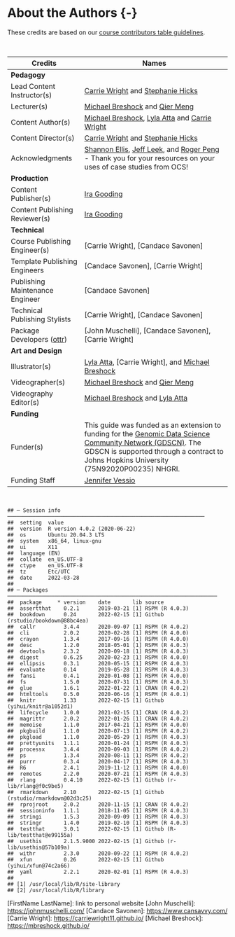 
# About the Authors {-}

These credits are based on our [course contributors table guidelines](https://github.com/jhudsl/OTTR_Template/wiki/How-to-give-credits).

&nbsp;
&nbsp;

|Credits|Names|
|-------|-----|
|**Pedagogy**||
|Lead Content Instructor(s)|[Carrie Wright](https://carriewright11.github.io/) and [Stephanie Hicks](https://www.stephaniehicks.com/)|
|Lecturer(s) | [Michael Breshock](https://mbreshock.github.io/) and [Qier Meng](https://www.linkedin.com/in/qier-meng-41769a194/)|
|Content Author(s) | [Michael Breshock](https://mbreshock.github.io/), [Lyla Atta](https://lylaatta.github.io/) and [Carrie Wright](https://carriewright11.github.io/)|
|Content Director(s) | [Carrie Wright](https://carriewright11.github.io/) and [Stephanie Hicks](https://www.stephaniehicks.com/)|
|Acknowledgments| [Shannon Ellis](https://www.shanellis.com/), [Jeff Leek](https://jtleek.com/), and [Roger Peng](https://rdpeng.org/) - Thank you for your resources on your uses of case studies from OCS!|
|**Production**||
|Content Publisher(s)| [Ira Gooding](https://publichealth.jhu.edu/faculty/4130/ira-gooding)|
|Content Publishing Reviewer(s)| [Ira Gooding](https://publichealth.jhu.edu/faculty/4130/ira-gooding)|
|**Technical**||
|Course Publishing Engineer(s)| [Carrie Wright], [Candace Savonen]|
|Template Publishing Engineers|[Candace Savonen], [Carrie Wright]|
|Publishing Maintenance Engineer|[Candace Savonen]|
|Technical Publishing Stylists|[Carrie Wright], [Candace Savonen]|
|Package Developers ([ottr])|[John Muschelli], [Candace Savonen], [Carrie Wright]|
|**Art and Design**||
|Illustrator(s)|[Lyla Atta](https://lylaatta.github.io/), [Carrie Wright], and [Michael Breshock](https://mbreshock.github.io/)|
|Videographer(s)| [Michael Breshock](https://mbreshock.github.io/) and [Qier Meng](https://www.linkedin.com/in/qier-meng-41769a194/)|
|Videography Editor(s)| [Michael Breshock](https://mbreshock.github.io/) and [Lyla Atta](https://lylaatta.github.io/)|
|**Funding**||
|Funder(s)| This guide was funded as an extension to funding for the [Genomic Data Science Community Network (GDSCN)](https://arxiv.org/abs/2201.08443). The GDSCN is supported through a contract to Johns Hopkins University (75N92020P00235) NHGRI.|
|Funding Staff| [Jennifer Vessio](https://www.linkedin.com/in/jennifer-vessio-0a240888/)|

&nbsp;


```
## ─ Session info ───────────────────────────────────────────────────────────────
##  setting  value                       
##  version  R version 4.0.2 (2020-06-22)
##  os       Ubuntu 20.04.3 LTS          
##  system   x86_64, linux-gnu           
##  ui       X11                         
##  language (EN)                        
##  collate  en_US.UTF-8                 
##  ctype    en_US.UTF-8                 
##  tz       Etc/UTC                     
##  date     2022-03-28                  
## 
## ─ Packages ───────────────────────────────────────────────────────────────────
##  package     * version    date       lib source                            
##  assertthat    0.2.1      2019-03-21 [1] RSPM (R 4.0.3)                    
##  bookdown      0.24       2022-02-15 [1] Github (rstudio/bookdown@88bc4ea) 
##  callr         3.4.4      2020-09-07 [1] RSPM (R 4.0.2)                    
##  cli           2.0.2      2020-02-28 [1] RSPM (R 4.0.0)                    
##  crayon        1.3.4      2017-09-16 [1] RSPM (R 4.0.0)                    
##  desc          1.2.0      2018-05-01 [1] RSPM (R 4.0.3)                    
##  devtools      2.3.2      2020-09-18 [1] RSPM (R 4.0.3)                    
##  digest        0.6.25     2020-02-23 [1] RSPM (R 4.0.0)                    
##  ellipsis      0.3.1      2020-05-15 [1] RSPM (R 4.0.3)                    
##  evaluate      0.14       2019-05-28 [1] RSPM (R 4.0.3)                    
##  fansi         0.4.1      2020-01-08 [1] RSPM (R 4.0.0)                    
##  fs            1.5.0      2020-07-31 [1] RSPM (R 4.0.3)                    
##  glue          1.6.1      2022-01-22 [1] CRAN (R 4.0.2)                    
##  htmltools     0.5.0      2020-06-16 [1] RSPM (R 4.0.1)                    
##  knitr         1.33       2022-02-15 [1] Github (yihui/knitr@a1052d1)      
##  lifecycle     1.0.0      2021-02-15 [1] CRAN (R 4.0.2)                    
##  magrittr      2.0.2      2022-01-26 [1] CRAN (R 4.0.2)                    
##  memoise       1.1.0      2017-04-21 [1] RSPM (R 4.0.0)                    
##  pkgbuild      1.1.0      2020-07-13 [1] RSPM (R 4.0.2)                    
##  pkgload       1.1.0      2020-05-29 [1] RSPM (R 4.0.3)                    
##  prettyunits   1.1.1      2020-01-24 [1] RSPM (R 4.0.3)                    
##  processx      3.4.4      2020-09-03 [1] RSPM (R 4.0.2)                    
##  ps            1.3.4      2020-08-11 [1] RSPM (R 4.0.2)                    
##  purrr         0.3.4      2020-04-17 [1] RSPM (R 4.0.3)                    
##  R6            2.4.1      2019-11-12 [1] RSPM (R 4.0.0)                    
##  remotes       2.2.0      2020-07-21 [1] RSPM (R 4.0.3)                    
##  rlang         0.4.10     2022-02-15 [1] Github (r-lib/rlang@f0c9be5)      
##  rmarkdown     2.10       2022-02-15 [1] Github (rstudio/rmarkdown@02d3c25)
##  rprojroot     2.0.2      2020-11-15 [1] CRAN (R 4.0.2)                    
##  sessioninfo   1.1.1      2018-11-05 [1] RSPM (R 4.0.3)                    
##  stringi       1.5.3      2020-09-09 [1] RSPM (R 4.0.3)                    
##  stringr       1.4.0      2019-02-10 [1] RSPM (R 4.0.3)                    
##  testthat      3.0.1      2022-02-15 [1] Github (R-lib/testthat@e99155a)   
##  usethis       2.1.5.9000 2022-02-15 [1] Github (r-lib/usethis@57b109a)    
##  withr         2.3.0      2020-09-22 [1] RSPM (R 4.0.2)                    
##  xfun          0.26       2022-02-15 [1] Github (yihui/xfun@74c2a66)       
##  yaml          2.2.1      2020-02-01 [1] RSPM (R 4.0.3)                    
## 
## [1] /usr/local/lib/R/site-library
## [2] /usr/local/lib/R/library
```

<!-- Author information -->

[FirstName LastName]: link to personal website
[John Muschelli]: https://johnmuschelli.com/
[Candace Savonen]: https://www.cansavvy.com/
[Carrie Wright]: https://carriewright11.github.io/
[Michael Breshock]: https://mbreshock.github.io/


<!-- Links -->

[ottr]: https://github.com/jhudsl/ottr

<!-- Fill out this table using these instructions: https://github.com/jhudsl/OTTR_Template/wiki/How-to-give-credits

For JHU courses, You will need to add Ira as a credit:

|Content Publisher|[Ira Gooding]|
...
[Ira Gooding]: https://publichealth.jhu.edu/faculty/4130/ira-gooding
-->
